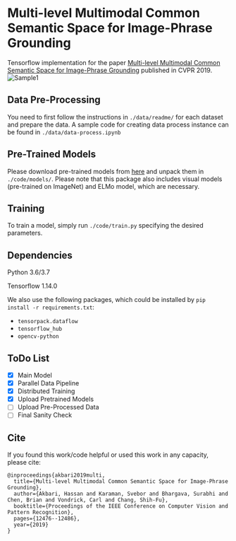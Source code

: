 # Multi-level Multimodal Common Semantic Space for Image-Phrase Grounding
Tensorflow implementation for the paper [Multi-level Multimodal Common Semantic Space for Image-Phrase Grounding](http://openaccess.thecvf.com/content_CVPR_2019/papers/Akbari_Multi-Level_Multimodal_Common_Semantic_Space_for_Image-Phrase_Grounding_CVPR_2019_paper.pdf) published in CVPR 2019.
![Sample1](http://hassanakbari.com/uploads/papers/CVPR19_Results.jpg)

## Data Pre-Processing
You need to first follow the instructions in `./data/readme/` for each dataset and prepare the data. A sample code for creating data process instance can be found in `./data/data-process.ipynb`

## Pre-Trained Models
Please download pre-trained models from [here](https://www.dropbox.com/s/2tzxkpi86gdd60n/models.tar?dl=0) and unpack them in `./code/models/`.
Please note that this package also includes visual models (pre-trained on ImageNet) and ELMo model, which are necessary.

## Training
To train a model, simply run `./code/train.py` specifying the desired parameters.

## Dependencies
Python 3.6/3.7

Tensorflow 1.14.0

We also use the following packages, which could be installed by `pip install -r requirements.txt`:
- `tensorpack.dataflow`
- `tensorflow_hub`
- `opencv-python`

## ToDo List

- [x] Main Model
- [x] Parallel Data Pipeline
- [x] Distributed Training
- [x] Upload Pretrained Models
- [ ] Upload Pre-Processed Data
- [ ] Final Sanity Check

## Cite

If you found this work/code helpful or used this work in any capacity, please cite:
```
@inproceedings{akbari2019multi,
  title={Multi-level Multimodal Common Semantic Space for Image-Phrase Grounding},
  author={Akbari, Hassan and Karaman, Svebor and Bhargava, Surabhi and Chen, Brian and Vondrick, Carl and Chang, Shih-Fu},
  booktitle={Proceedings of the IEEE Conference on Computer Vision and Pattern Recognition},
  pages={12476--12486},
  year={2019}
}
```
